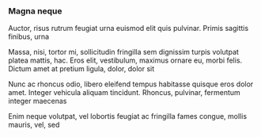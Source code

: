 ### Magna neque

Auctor, risus rutrum feugiat urna euismod elit quis pulvinar. Primis sagittis finibus, urna

Massa, nisi, tortor mi, sollicitudin fringilla sem dignissim turpis volutpat platea mattis, hac. Eros elit, vestibulum, maximus ornare eu, morbi felis. Dictum amet at pretium ligula, dolor, dolor sit

Nunc ac rhoncus odio, libero eleifend tempus habitasse quisque eros dolor amet. Integer vehicula aliquam tincidunt. Rhoncus, pulvinar, fermentum integer maecenas

Enim neque volutpat, vel lobortis feugiat ac fringilla fames congue, mollis mauris, vel, sed


